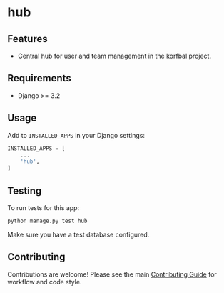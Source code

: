 <!-- Badges: Uncomment and update as needed -->
<!--
![Build Status](https://img.shields.io/github/workflow/status/butros10games/MonoRepo/CI)
![Coverage](https://img.shields.io/codecov/c/github/butros10games/MonoRepo)
![License](https://img.shields.io/github/license/butros10games/MonoRepo)
-->

# hub

## Features

- Central hub for user and team management in the korfbal project.

## Requirements

- Django >= 3.2

## Usage

Add to `INSTALLED_APPS` in your Django settings:

```python
INSTALLED_APPS = [
    ...
    'hub',
]
```

## Testing

To run tests for this app:

```bash
python manage.py test hub
```

Make sure you have a test database configured.

## Contributing

Contributions are welcome! Please see the main [Contributing Guide](../../../../../../docs/contributing.md) for workflow and code style.

<!-- Optionally add a screenshot or architecture diagram here -->

